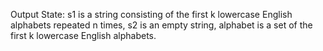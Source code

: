 Output State: s1 is a string consisting of the first k lowercase English alphabets repeated n times, s2 is an empty string, alphabet is a set of the first k lowercase English alphabets.